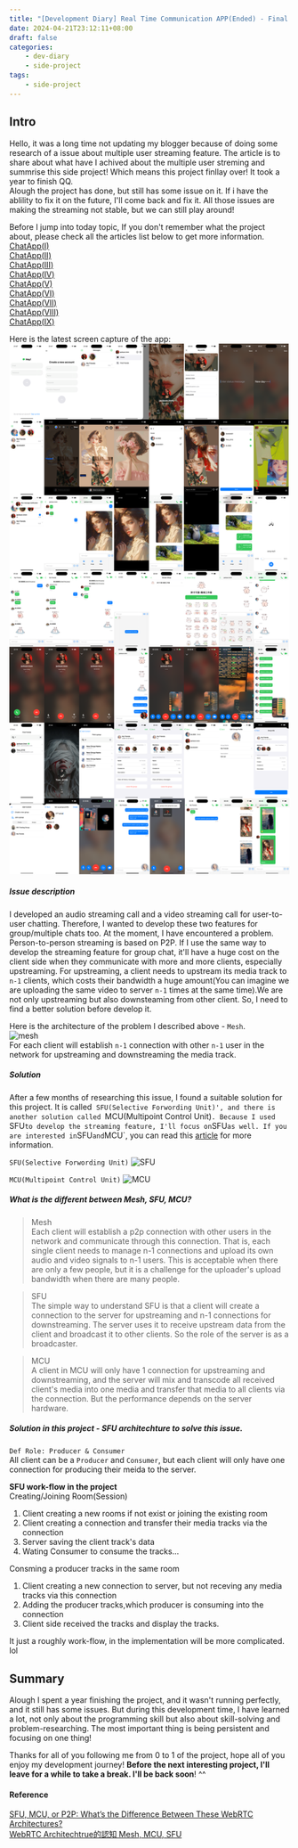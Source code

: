 ```yaml
---
title: "[Development Diary] Real Time Communication APP(Ended) - Final & Summary"
date: 2024-04-21T23:12:11+08:00
draft: false
categories:
    - dev-diary
    - side-project
tags: 
    - side-project 
---
```


## Intro
Hello, it was a long time not updating my blogger because of doing some research of a issue about multiple user streaming feature. The article is to share about what have I achived about the multiple user streming and summrise this side project! Which means this project finllay over! It took a year to finish QQ.  
Alough the project has done, but still has some issue on it. If i have the ablility to fix it on the future, I'll come back and fix it. All those issues are making the streaming not stable, but we can still play around!  

Before I jump into today topic, If you don't remember what the project about, please check all the articles list below to get more information.  
[ChatApp(I)](/post/chat-app-init/)  
[ChatApp(II)](/post/chat-app-demo/)  
[ChatApp(III)](/post/chat-app-update/)  
[ChatApp(IV)](/post/chat-app-final/)  
[ChatApp(V)](/post/chat-app-voice-chat/)  
[ChatApp(VI)](/post/chat-app-sticker-updated/)  
[ChatApp(Ⅶ)](/post/chat-app-story-alignment-updated/)  
[ChatApp(Ⅷ)](/post/chat-app-story-multiple-img-updated/)  
[ChatApp(IX)](/post/chat-app-sticker-shop-updated/)

Here is the latest screen capture of the app:  
![final-app](/images/chat-app/2024-04-20-final.png)

##### Issue description
I developed an audio streaming call and a video streaming call for user-to-user chatting. Therefore, I wanted to develop these two features for group/multiple chats too. At the moment, I have encountered a problem. Person-to-person streaming is based on P2P. If I use the same way to develop the streaming feature for group chat, it'll have a huge cost on the client side when they communicate with more and more clients, especially upstreaming. For upstreaming, a client needs to upstream its media track to `n-1` clients, which costs their bandwidth a huge amount(You can imagine we are uploading the same video to server `n-1` times at the same time).We are not only upstreaming but also downsteaming from other client. So, I need to find a better solution before develop it.  

Here is the architecture of the problem I described above - `Mesh`.  
![mesh](/images/hepler/mesh.png)  
For each client will establish `n-1` connection with other `n-1` user in the network for upstreaming and downstreaming the media track.

##### Solution
After a few months of researching this issue, I found a suitable solution for this project. It is called  `SFU(Selective Forwording Unit)', and there is another solution called `MCU(Multipoint Control Unit)`. Because I used `SFU` to develop the streaming feature, I'll focus on `SFU` as well.
If you are interested in `SFU` and `MCU`, you can read this [article](https://getstream.io/blog/what-is-a-selective-forwarding-unit-in-webrtc/) for more information.

`SFU(Selective Forwording Unit)`
![SFU](/images/hepler/sfu.png)


`MCU(Multipoint Control Unit)`
![MCU](/images/hepler/mcu.png)

##### What is the different between Mesh, SFU, MCU?
> Mesh   
Each client will establish a p2p connection with other users in the network and communicate through this connection. That is, each single client needs to manage n-1 connections and upload its own audio and video signals to n-1 users. This is acceptable when there are only a few people, but it is a challenge for the uploader's upload bandwidth when there are many people.

> SFU   
The simple way to understand SFU is that a client will create a connection to the server for upstreaming and n-1 connections for downstreaming. The server uses it to receive upstream data from the client and broadcast it to other clients. So the role of the server is as a broadcaster.

> MCU  
A client in MCU will only have 1 connection for upstreaming and downstreaming, and the server will mix and transcode all received client's media into one media and transfer that media to all clients via the connection. But the performance depends on the server hardware.

##### Solution in this project -  SFU architechture to solve this issue.  
`Def Role: Producer & Consumer`  
All client can be a `Producer` and `Consumer`, but each client will only have one connection for producing their meida to the server.

**SFU work-flow in the project**  
Creating/Joining Room(Session) 
1. Client creating a new rooms if not exist or joining the existing room
2. Client creating a connection and transfer their media tracks via the connection
3. Server saving the client track's data
4. Wating Consumer to consume the tracks...

Consming a producer tracks in the same room  
1. Client creating a new connection to server, but not receving any media tracks via this connection
2. Adding the producer tracks,which producer is consuming into the connection
3. Client side received the tracks and display the tracks.

It just a roughly work-flow, in the implementation will be more complicated. lol

## Summary
Alough I spent a year finishing the project, and it wasn't running perfectly, and it still has some issues. But during this development time, I have learned a lot, not only about the programming skill but also about skill-solving and problem-researching. The most important thing is being persistent and focusing on one thing!

Thanks for all of you following me from 0 to 1 of the project, hope all of you enjoy my development journey! **Before the next interesting project, I'll leave for a while to take a break. I'll be back soon**! ^^


#### Reference
[SFU, MCU, or P2P: What’s the Difference Between These WebRTC Architectures?](https://getstream.io/blog/what-is-a-selective-forwarding-unit-in-webrtc/)   
[WebRTC Architechtrue的認知 Mesh, MCU, SFU](https://getstream.io/blog/what-is-a-selective-forwarding-unit-in-webrtc/)